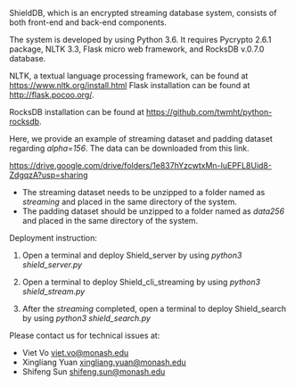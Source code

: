 ShieldDB, which is an encrypted streaming database system, consists of both front-end and back-end components.

The system is developed by using Python 3.6. It requires Pycrypto 2.6.1 package, NLTK 3.3, Flask micro web framework, and RocksDB v.0.7.0 database.

NLTK, a textual language processing framework, can be found at https://www.nltk.org/install.html
Flask installation can be found at http://flask.pocoo.org/.

RocksDB installation can be found at https://github.com/twmht/python-rocksdb.

Here, we provide an example of streaming dataset and padding dataset regarding *alpha=156*. The data can be downloaded from this link.

https://drive.google.com/drive/folders/1e837hYzcwtxMn-IuEPFL8Uid8-ZdgqzA?usp=sharing

* The streaming dataset needs to be unzipped to a folder named as *streaming* and placed in the same directory of the system.
* The padding dataset should be unzipped to a folder named as *data256* and placed in the same directory of the system.


Deployment instruction:

1. Open a terminal and deploy Shield_server by using *python3 shield_server.py*

2. Open a terminal to deploy Shield_cli_streaming by using *python3 shield_stream.py*

3. After the *streaming* completed, open a terminal to deploy Shield_search by using *python3 shield_search.py*


Please contact us for technical issues at:
  + Viet Vo viet.vo@monash.edu
  + Xingliang Yuan xingliang.yuan@monash.edu
  + Shifeng Sun shifeng.sun@monash.edu
